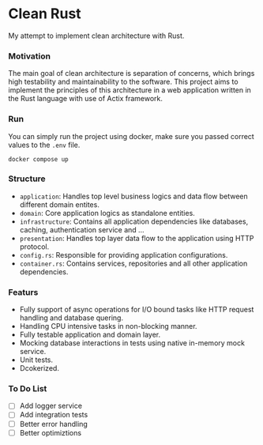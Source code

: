 # Clean Rust
My attempt to implement clean architecture with Rust.

### Motivation
The main goal of clean architecture is separation of concerns, which brings high testability and maintainability to the software. This project aims to implement the principles of this architecture in a web application written in the Rust language with use of Actix framework.

### Run
You can simply run the project using docker, make sure you passed correct values to the `.env` file.
```
docker compose up
```

### Structure
- `application`: Handles top level business logics and data flow between different domain entites.
- `domain`: Core application logics as standalone entities.
- `infrastructure`: Contains all application dependencies like databases, caching, authentication service and ...
- `presentation`: Handles top layer data flow to the application using HTTP protocol.
- `config.rs`: Responsible for providing application configurations.
- `container.rs`: Contains services, repositories and all other application dependencies.

### Featurs
- Fully support of async operations for I/O bound tasks like HTTP request handling and database quering.
- Handling CPU intensive tasks in non-blocking manner.
- Fully testable application and domain layer.
- Mocking database interactions in tests using native in-memory mock service.
- Unit tests.
- Dcokerized.

### To Do List
- [ ] Add logger service
- [ ] Add integration tests
- [ ] Better error handling
- [ ] Better optimiztions